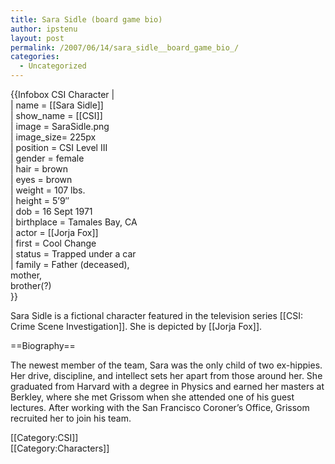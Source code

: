 ```yaml
---
title: Sara Sidle (board game bio)
author: ipstenu
layout: post
permalink: /2007/06/14/sara_sidle__board_game_bio_/
categories:
  - Uncategorized
---
```

{{Infobox CSI Character |  
| name = [[Sara Sidle]]  
| show_name = [[CSI]]  
| image = SaraSidle.png  
| image_size= 225px  
| position = CSI Level III  
| gender = female  
| hair = brown  
| eyes = brown  
| weight = 107 lbs.  
| height = 5&#8217;9&#8243;  
| dob = 16 Sept 1971  
| birthplace = Tamales Bay, CA  
| actor = [[Jorja Fox]]  
| first = Cool Change  
| status = Trapped under a car  
| family = Father (deceased),  
mother,  
brother(?)  
}}

Sara Sidle is a fictional character featured in the television series [[CSI: Crime Scene Investigation]]. She is depicted by [[Jorja Fox]].

==Biography==

The newest member of the team, Sara was the only child of two ex-hippies. Her drive, discipline, and intellect sets her apart from those around her. She graduated from Harvard with a degree in Physics and earned her masters at Berkley, where she met Grissom when she attended one of his guest lectures. After working with the San Francisco Coroner&#8217;s Office, Grissom recruited her to join his team.

[[Category:CSI]]  
[[Category:Characters]]